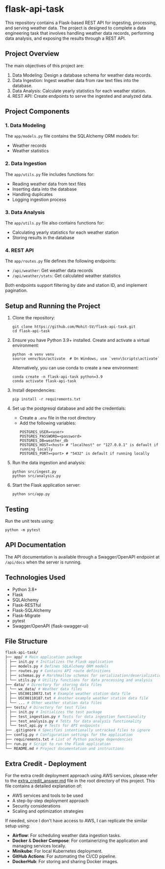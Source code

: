 # flask-api-task

This repository contains a Flask-based REST API for ingesting, processing, and serving weather data. The project is designed to complete a data engineering task that involves handling weather data records, performing data analysis, and exposing the results through a REST API.

## Project Overview

The main objectives of this project are:

1. Data Modeling: Design a database schema for weather data records.
2. Data Ingestion: Ingest weather data from raw text files into the database.
3. Data Analysis: Calculate yearly statistics for each weather station.
4. REST API: Create endpoints to serve the ingested and analyzed data.

## Project Components

### 1. Data Modeling

The `app/models.py` file contains the SQLAlchemy ORM models for:
- Weather records
- Weather statistics

### 2. Data Ingestion

The `app/utils.py` file includes functions for:
- Reading weather data from text files
- Inserting data into the database
- Handling duplicates
- Logging ingestion process

### 3. Data Analysis

The `app/utils.py` file also contains functions for:
- Calculating yearly statistics for each weather station
- Storing results in the database

### 4. REST API

The `app/routes.py` file defines the following endpoints:
- `/api/weather`: Get weather data records
- `/api/weather/stats`: Get calculated weather statistics

Both endpoints support filtering by date and station ID, and implement pagination.

## Setup and Running the Project

1. Clone the repository:
   ```
   git clone https://github.com/Mohit-SV/flask-api-task.git
   cd flask-api-task
   ```

2. Ensure you have Python 3.9+ installed. Create and activate a virtual environment:
   ```
   python -m venv venv
   source venv/bin/activate  # On Windows, use `venv\Scripts\activate`
   ```
   Alternatively, you can use conda to create a new environment:
   ```
   conda create -n flask-api-task python=3.9
   conda activate flask-api-task
   ```
3. Install dependencies:
   ```
   pip install -r requirements.txt
   ```

4. Set up the postgresql database and add the credentials:
   - Create a `.env` file in the root directory
   - Add the following variables:
     ```
     POSTGRES_USER=<user>
     POSTGRES_PASSWORD=<password>
     POSTGRES_DB=weather_db
     POSTGRES_HOST=<host> # "localhost" or "127.0.0.1" is default if running locally
     POSTGRES_PORT=<port> # "5432" is default if running locally
     ```

5. Run the data ingestion and analysis:
   ```
   python src/ingest.py
   python src/analysis.py
   ```

6. Start the Flask application server:
   ```
   python src/app.py
   ```

## Testing

Run the unit tests using:
```
python -m pytest
```

## API Documentation

The API documentation is available through a Swagger/OpenAPI endpoint at `/api/docs` when the server is running.

## Technologies Used

- Python 3.8+
- Flask
- SQLAlchemy
- Flask-RESTful
- Flask-SQLAlchemy
- Flask-Migrate
- pytest
- Swagger/OpenAPI (flask-swagger-ui)

## File Structure

```bash
flask-api-task/
├── app/ # Main application package
│ ├── init.py # Initializes the Flask application
│ ├── models.py # Defines SQLAlchemy ORM models
│ ├── routes.py # Contains API route definitions
│ ├── schemas.py # Marshmallow schemas for serialization/deserialization
│ └── utils.py # Utility functions for data processing and analysis
├── data/ # Directory for storing data files
│ └── wx_data/ # Weather data files
│ ├── USC00110072.txt # Example weather station data file
│ ├── USC00110187.txt # Another example weather station data file
│ └── ... # Other weather station data files
├── tests/ # Directory for test files
│ ├── init.py # Initializes the test package
│ ├── test_ingestion.py # Tests for data ingestion functionality
│ ├── test_analysis.py # Tests for data analysis functionality
│ └── test_api.py # Tests for API endpoints
├── .gitignore # Specifies intentionally untracked files to ignore
├── config.py # Configuration settings for the application
├── requirements.txt # List of Python package dependencies
├── run.py # Script to run the Flask application
└── README.md # Project documentation and instructions
```

## Extra Credit - Deployment

For the extra credit deployment approach using AWS services, please refer to the [extra_credit_answer.md](extra_credit_answer.md) file in the root directory of this project. This file contains a detailed explanation of:

- AWS services and tools to be used
- A step-by-step deployment approach
- Security considerations
- Scaling and optimization strategies

If needed, since I don't have access to AWS, I can replicate the similar setup using:
- **Airflow**: For scheduling weather data ingestion tasks.
- **Docker** & **Docker Compose**: For containerizing the application and managing services locally.
- **Minikube**: For local Kubernetes deployment.
- **GitHub Actions**: For automating the CI/CD pipeline.
- **DockerHub**: For storing and sharing Docker images.